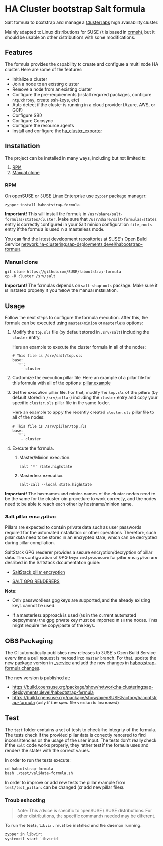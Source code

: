 # HA Cluster bootstrap Salt formula

Salt formula to bootstrap and manage a [ClusterLabs](https://clusterlabs.org/) high availability cluster.

Mainly adapted to Linux distributions for SUSE (it is based in
[crmsh](https://github.com/ClusterLabs/crmsh)), but it should be usable on other distributions with
some modifications.

## Features

The formula provides the capability to create and configure a multi node HA cluster. Here are some of the features:
- Initialize a cluster
- Join a node to an existing cluster
- Remove a node from an existing cluster
- Configure the pre-requirements (install required packages, configure `ntp/chrony`, create ssh-keys, etc)
- Auto detect if the cluster is running in a cloud provider (Azure, AWS, or GCP)
- Configure SBD
- Configure Corosync
- Configure the resource agents
- Install and configure the [ha_cluster_exporter](https://github.com/ClusterLabs/ha_cluster_exporter)

## Installation

The project can be installed in many ways, including but not limited to:

1. [RPM](#rpm)
2. [Manual clone](#manual-clone)

### RPM

On openSUSE or SUSE Linux Enterprise use `zypper` package manager:
```shell
zypper install habootstrap-formula
```

**Important!** This will install the formula in `/usr/share/salt-formulas/states/cluster`. Make sure that `/usr/share/salt-formulas/states` entry is correctly configured in your Salt minion configuration `file_roots` entry if the formula is used in a masterless mode.

You can find the latest development repositories at SUSE's Open Build Service [network:ha-clustering:sap-deployments:devel/habootstrap-formula](https://build.opensuse.org/package/show/network:ha-clustering:sap-deployments:devel/habootstrap-formula).

### Manual clone

```
git clone https://github.com/SUSE/habootstrap-formula
cp -R cluster /srv/salt
```

**Important!** The formulas depends on `salt-shaptools` package. Make sure it is installed properly if you follow the manual installation.

## Usage

Follow the next steps to configure the formula execution. After this, the formula can be executed using `master/minion` or `masterless` options:

1. Modify the `top.sls` file (by default stored in `/srv/salt`) including the `cluster` entry.

   Here an example to execute the cluster formula in all of the nodes:

   ```
   # This file is /srv/salt/top.sls
   base:
     '*':
       - cluster
   ```

2. Customize the execution pillar file. Here an example of a pillar file for this formula with all of the options: [pillar.example](https://github.com/SUSE/habootstrap-formula/blob/master/pillar.example)

3. Set the execution pillar file. For that, modify the `top.sls` of the pillars (by default stored in `/srv/pillar`) including the `cluster` entry and copy your specific `cluster.sls` pillar file in the same folder.

   Here an example to apply the recently created `cluster.sls` pillar file to all of the nodes:

   ```
   # This file is /srv/pillar/top.sls
   base:
     '*':
       - cluster
   ```

4. Execute the formula.

   1. Master/Minion execution.

      `salt '*' state.highstate`

   2. Masterless execution.

      `salt-call --local state.highstate`


**Important!** The hostnames and minion names of the cluster nodes need to be the same for the
cluster join procedure to work correctly, and the nodes need to be able to reach each other by
hostname/minion name.

### Salt pillar encryption

Pillars are expected to contain private data such as user passwords required for the automated installation or other operations. Therefore, such pillar data need to be stored in an encrypted state, which can be decrypted during pillar compilation.

SaltStack GPG renderer provides a secure encryption/decryption of pillar data. The configuration of GPG keys and procedure for pillar encryption are desribed in the Saltstack documentation guide:

- [SaltStack pillar encryption](https://docs.saltstack.com/en/latest/topics/pillar/#pillar-encryption)

- [SALT GPG RENDERERS](https://docs.saltstack.com/en/latest/ref/renderers/all/salt.renderers.gpg.html)

**Note:**
- Only passwordless gpg keys are supported, and the already existing keys cannot be used.

- If a masterless approach is used (as in the current automated deployment) the gpg private key must be imported in all the nodes. This might require the copy/paste of the keys.

## OBS Packaging

The CI automatically publishes new releases to SUSE's Open Build Service every time a pull request is merged into `master` branch. For that, update the new package version in [_service](https://github.com/SUSE/habootstrap-formula/blob/master/_service) and
add the new changes in [habootstrap-formula.changes](https://github.com/SUSE/habootstrap-formula/blob/master/habootstrap-formula.changes).

The new version is published at:
- https://build.opensuse.org/package/show/network:ha-clustering:sap-deployments:devel/habootstrap-formula
- https://build.opensuse.org/package/show/openSUSE:Factory/habootstrap-formula (only if the spec file version is increased)

## Test

The `test` folder contains a set of tests to check the integrity of the formula. The tests check
if the provided pillar data is correctly rendered to find inconsistencies on the usage of the
user input. The tests don't really check if the `salt` code works properly, they rather test if
the formula uses and renders the states with the correct values.

In order to run the tests execute:

```
cd habootstrap-formula
bash ./test/validate-formula.sh
```

In order to improve or add new tests the pillar example from `test/test_pillars` can be changed (or
add new pillar files).

### Troubleshooting

> Note: This advice is specific to openSUSE / SUSE distributions. For
> other distributions, the specific commands needed may be different.

To run the tests, `libvirt` must be installed and the daemon running:

``` bash
zypper in libvirt
systemctl start libvirtd
```

